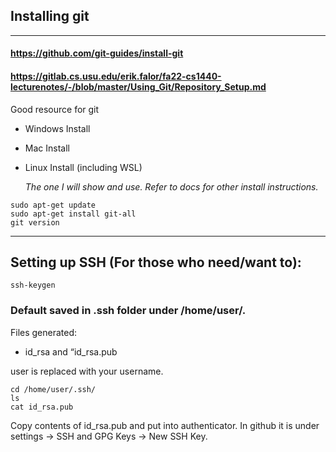 

## Installing git
---
#### https://github.com/git-guides/install-git

#### https://gitlab.cs.usu.edu/erik.falor/fa22-cs1440-lecturenotes/-/blob/master/Using_Git/Repository_Setup.md
Good resource for git

- Windows Install

- Mac Install

- Linux Install (including WSL)

    *The one I will show and use. Refer to docs for other install instructions.*

```
sudo apt-get update
sudo apt-get install git-all
git version
```
---
## Setting up SSH (For those who need/want to):

```
ssh-keygen
```

### Default saved in .ssh folder under /home/user/.


Files generated:
* id_rsa  and “id_rsa.pub

user is replaced with your username. 
```
cd /home/user/.ssh/
ls
cat id_rsa.pub
```
Copy contents of id_rsa.pub and put into authenticator. In github it is under settings -> SSH and GPG Keys -> New SSH Key. 
